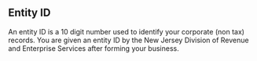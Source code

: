## Entity ID

An  entity ID is a 10 digit number used to identify your corporate (non tax) records. You are given an entity ID by the New Jersey Division of Revenue and Enterprise Services after forming your business.
